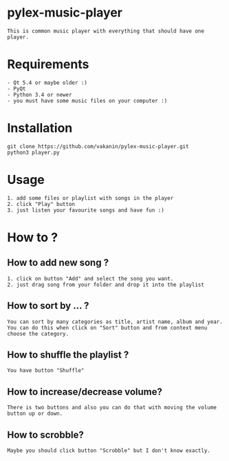 # pylex-music-player
	This is common music player with everything that should have one player.

# Requirements
	- Qt 5.4 or maybe older :)
	- PyQt
	- Python 3.4 or newer
	- you must have some music files on your computer :)

# Installation
	git clone https://github.com/vakanin/pylex-music-player.git
	python3 player.py

# Usage
	1. add some files or playlist with songs in the player
	2. click "Play" button
	3. just listen your favourite songs and have fun :)

# How to ?

## How to add new song ?
	1. click on button "Add" and select the song you want.
	2. just drag song from your folder and drop it into the playlist

## How to sort by ... ?
	You can sort by many categories as title, artist name, album and year.
	You can do this when click on "Sort" button and from context menu choose the category.

## How to shuffle the playlist ?
	You have button "Shuffle"

## How to increase/decrease volume?
	There is two buttons and also you can do that with moving the volume button up or down.

## How to scrobble?
	Maybe you should click button "Scrobble" but I don't know exactly.
